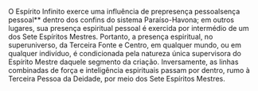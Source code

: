 ﻿O Espírito Infinito exerce uma influência de prepresença pessoalsença pessoal** dentro dos confins do sistema Paraíso-Havona; em outros lugares, sua presença espiritual pessoal é exercida por intermédio de um dos Sete Espíritos Mestres. Portanto, a presença espiritual, no superuniverso, da Terceira Fonte e Centro, em qualquer mundo, ou em qualquer indivíduo, é condicionada pela natureza única supervisora do Espírito Mestre daquele segmento da criação. Inversamente, as linhas combinadas de força e inteligência espirituais passam por dentro, rumo à Terceira Pessoa da Deidade, por meio dos Sete Espíritos Mestres.